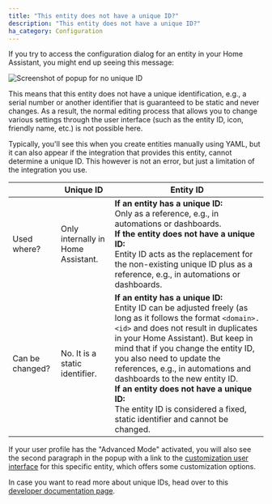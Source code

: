 ```yaml
---
title: "This entity does not have a unique ID?"
description: "This entity does not have a unique ID?"
ha_category: Configuration
---
```


If you try to access the configuration dialog for an entity in your Home Assistant, you might end up seeing this message:

![Screenshot of popup for no unique ID](/images/faq/faq_no_unique_id.jpg)

This means that this entity does not have a unique identification, e.g., a serial number or another identifier that is guaranteed to be static and never changes. As a result, the normal editing process that allows you to change various settings through the user interface (such as the entity ID, icon, friendly name, etc.) is not possible here. 

Typically, you'll see this when you create entities manually using YAML, but it can also appear if the integration that provides this entity, cannot determine a unique ID. This however is not an error, but just a limitation of the integration you use.

|                 | Unique ID                         | Entity ID                                                                                                                                                                                                                                                                                       |
|-----------------|-----------------------------------|-------------------------------------------------------------------------------------------------------------------------------------------------------------------------------------------------------------------------------------------------------------------------------------------------------------------------------------|
| Used where?       | Only internally in Home Assistant. | **If an entity has a unique ID:**<br>Only as a reference, e.g., in automations or dashboards.<br>**If the entity does not have a unique ID:**<br>Entity ID acts as the replacement for the non-existing unique ID plus as a reference, e.g., in automations or dashboards.                                                                                                                                                                                                                                                                        |   |   |
| Can be changed? | No. It is a static identifier.    | **If an entity has a unique ID:**<br>Entity ID can be adjusted freely (as long as it follows the format `<domain>.<id>` and does not result in duplicates in your Home Assistant). But keep in mind that if you change the entity ID, you also need to update the references, e.g., in automations and dashboards to the new entity ID.<br>**If an entity does not have a unique ID:**<br>The entity ID is considered a fixed, static identifier and cannot be changed.  |

If your user profile has the "Advanced Mode" activated, you will also see the second paragraph in the popup with a link to the [customization user interface](/docs/configuration/customizing-devices/#customization-using-the-ui) for this specific entity, which offers some customization options.

In case you want to read more about unique IDs, head over to this [developer documentation page](/docs/entity_registry_index/).
